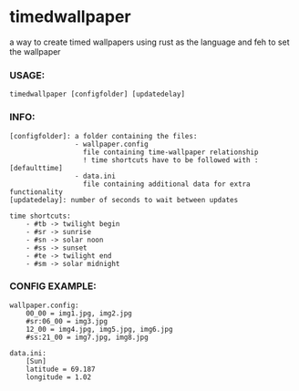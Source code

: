 # timedwallpaper
a way to create timed wallpapers using rust as the language and feh to set the wallpaper

### USAGE:
    timedwallpaper [configfolder] [updatedelay]

### INFO:
    [configfolder]: a folder containing the files:
                    - wallpaper.config
                      file containing time-wallpaper relationship
                      ! time shortcuts have to be followed with :[defaulttime]
                    - data.ini
                      file containing additional data for extra functionality
    [updatedelay]: number of seconds to wait between updates
    
    time shortcuts:
        - #tb -> twilight begin
        - #sr -> sunrise
        - #sn -> solar noon
        - #ss -> sunset
        - #te -> twilight end
        - #sm -> solar midnight

### CONFIG EXAMPLE:
    wallpaper.config:
        00_00 = img1.jpg, img2.jpg
        #sr:06_00 = img3.jpg
        12_00 = img4.jpg, img5.jpg, img6.jpg
        #ss:21_00 = img7.jpg, img8.jpg
    
    data.ini:
        [Sun]
        latitude = 69.187
        longitude = 1.02
